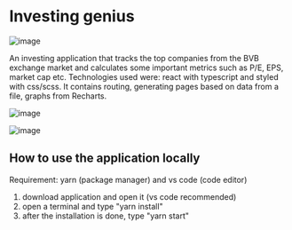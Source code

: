 # Investing genius

![image](https://user-images.githubusercontent.com/102463065/202268227-370b8673-d298-4e2a-a8e7-b1bcd1f15930.png)


An investing application that tracks the top companies from the BVB exchange market and calculates some important metrics such as P/E, EPS, market cap etc.
Technologies used were: react with typescript and styled with css/scss. It contains routing, generating pages based on data from a file, graphs from Recharts.


![image](https://user-images.githubusercontent.com/102463065/202267695-b9fb3b49-f1e0-40b1-997b-e5c59c7af2c5.png)

![image](https://user-images.githubusercontent.com/102463065/202268581-ed92f3d3-068d-49dd-ab2d-00394412dd81.png)


## How to use the application locally

Requirement: yarn (package manager) and vs code (code editor)

1) download application and open it (vs code recommended)
2) open a terminal and type "yarn install"
3) after the installation is done, type "yarn start"
